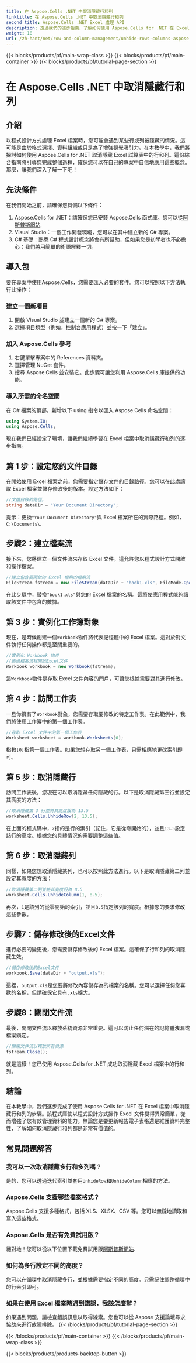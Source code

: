 ```yaml
---
title: 在 Aspose.Cells .NET 中取消隱藏行和列
linktitle: 在 Aspose.Cells .NET 中取消隱藏行和列
second_title: Aspose.Cells .NET Excel 處理 API
description: 透過我們的逐步指南，了解如何使用 Aspose.Cells for .NET 在 Excel 中取消隱藏行和列。非常適合數據操作。
weight: 18
url: /zh-hant/net/row-and-column-management/unhide-rows-columns-aspose-cells/
---
```


{{< blocks/products/pf/main-wrap-class >}}
{{< blocks/products/pf/main-container >}}
{{< blocks/products/pf/tutorial-page-section >}}

# 在 Aspose.Cells .NET 中取消隱藏行和列

## 介紹
以程式設計方式處理 Excel 檔案時，您可能會遇到某些行或列被隱藏的情況。這可能是由於格式選擇、資料組織或只是為了增強視覺吸引力。在本教學中，我們將探討如何使用 Aspose.Cells for .NET 取消隱藏 Excel 試算表中的行和列。這份綜合指南將引導您完成整個過程，確保您可以在自己的專案中自信地應用這些概念。那麼，讓我們深入了解一下吧！
## 先決條件
在我們開始之前，請確保您具備以下條件：
1.  Aspose.Cells for .NET：請確保您已安裝 Aspose.Cells 函式庫。您可以從[阿斯普斯網站](https://releases.aspose.com/cells/net/).
2. Visual Studio：一個工作開發環境，您可以在其中建立新的 C# 專案。
3. C# 基礎：熟悉 C# 程式設計概念將會有所幫助，但如果您是初學者也不必擔心；我們將用簡單的術語解釋一切。
## 導入包
要在專案中使用Aspose.Cells，您需要匯入必要的套件。您可以按照以下方法執行此操作：
### 建立一個新項目
1. 開啟 Visual Studio 並建立一個新的 C# 專案。
2. 選擇項目類型（例如，控制台應用程式）並按一下「建立」。
### 加入 Aspose.Cells 參考
1. 右鍵單擊專案中的 References 資料夾。
2. 選擇管理 NuGet 套件。
3. 搜尋 Aspose.Cells 並安裝它。此步驟可讓您利用 Aspose.Cells 庫提供的功能。
### 導入所需的命名空間
在 C# 檔案的頂部，新增以下 using 指令以匯入 Aspose.Cells 命名空間：
```csharp
using System.IO;
using Aspose.Cells;
```
現在我們已經設定了環境，讓我們繼續學習在 Excel 檔案中取消隱藏行和列的逐步指南。
## 第 1 步：設定您的文件目錄
在開始使用 Excel 檔案之前，您需要指定儲存文件的目錄路徑。您可以在此處讀取 Excel 檔案並儲存修改後的版本。設定方法如下：
```csharp
//文檔目錄的路徑。
string dataDir = "Your Document Directory";
```
提示：更換`"Your Document Directory"`與 Excel 檔案所在的實際路徑。例如，`C:\Documents\`.
## 步驟2：建立檔案流
接下來，您將建立一個文件流來存取 Excel 文件。這允許您以程式設計方式開啟和操作檔案。
```csharp
//建立包含要開啟的 Excel 檔案的檔案流
FileStream fstream = new FileStream(dataDir + "book1.xls", FileMode.Open);
```
在此步驟中，替換`"book1.xls"`與您的 Excel 檔案的名稱。這將使應用程式能夠讀取該文件中包含的數據。
## 第 3 步：實例化工作簿對象
現在，是時候創建一個`Workbook`物件將代表記憶體中的 Excel 檔案。這對於對文件執行任何操作都是至關重要的。
```csharp
//實例化 Workbook 物件
//透過檔案流程開啟Excel文件
Workbook workbook = new Workbook(fstream);
```
這`Workbook`物件是存取 Excel 文件內容的門戶，可讓您根據需要對其進行修改。
## 第 4 步：訪問工作表
一旦你擁有了`Workbook`對象，您需要存取要修改的特定工作表。在此範例中，我們將使用工作簿中的第一個工作表。
```csharp
//存取 Excel 文件中的第一個工作表
Worksheet worksheet = workbook.Worksheets[0];
```
指數`[0]`指第一個工作表。如果您想存取另一個工作表，只需相應地更改索引即可。
## 第 5 步：取消隱藏行
訪問工作表後，您現在可以取消隱藏任何隱藏的行。以下是取消隱藏第三行並設定其高度的方法：
```csharp
//取消隱藏第 3 行並將其高度設為 13.5
worksheet.Cells.UnhideRow(2, 13.5);
```
在上面的程式碼中，`2`指的是行的索引（記住，它是從零開始的），並且`13.5`設定該行的高度。根據您的具體情況的需要調整這些值。
## 第 6 步：取消隱藏列
同樣，如果您想取消隱藏某列，也可以按照此方法進行。以下是取消隱藏第二列並設定其寬度的方法：
```csharp
//取消隱藏第二列並將其寬度設為 8.5
worksheet.Cells.UnhideColumn(1, 8.5);
```
再次，`1`是該列的從零開始的索引，並且`8.5`指定該列的寬度。根據您的要求修改這些參數。
## 步驟7：儲存修改後的Excel文件
進行必要的變更後，您需要儲存修改後的 Excel 檔案。這確保了行和列的取消隱藏生效。
```csharp
//儲存修改後的Excel文件
workbook.Save(dataDir + "output.xls");
```
這裡，`output.xls`是您要將修改內容儲存為的檔案的名稱。您可以選擇任何您喜歡的名稱，但請確保它具有`.xls`擴大。
## 步驟8：關閉文件流
最後，關閉文件流以釋放系統資源非常重要。這可以防止任何潛在的記憶體洩漏或檔案鎖定。
```csharp
//關閉文件流以釋放所有資源
fstream.Close();
```
就是這樣！您已使用 Aspose.Cells for .NET 成功取消隱藏 Excel 檔案中的行和列。
## 結論
在本教學中，我們逐步完成了使用 Aspose.Cells for .NET 在 Excel 檔案中取消隱藏行和列的步驟。該程式庫使以程式設計方式操作 Excel 文件變得異常簡單，從而增強了您有效管理資料的能力。無論您是要更新報告電子表格還是維護資料完整性，了解如何取消隱藏行和列都是非常有價值的。
## 常見問題解答
### 我可以一次取消隱藏多行和多列嗎？  
是的，您可以透過迭代索引並套用`UnhideRow`和`UnhideColumn`相應的方法。
### Aspose.Cells 支援哪些檔案格式？  
Aspose.Cells 支援多種格式，包括 XLS、XLSX、CSV 等。您可以無縫地讀取和寫入這些格式。
### Aspose.Cells 是否有免費試用版？  
絕對地！您可以從以下位置下載免費試用版[阿斯普斯網站](https://releases.aspose.com/).
### 如何為多行設定不同的高度？  
您可以在循環中取消隱藏多行，並根據需要指定不同的高度。只需記住調整循環中的行索引即可。
### 如果在使用 Excel 檔案時遇到錯誤，我該怎麼辦？  
如果遇到問題，請檢查錯誤訊息以取得線索。您也可以從 Aspose 支援論壇尋求協助來進行故障排除。
{{< /blocks/products/pf/tutorial-page-section >}}

{{< /blocks/products/pf/main-container >}}
{{< /blocks/products/pf/main-wrap-class >}}

{{< blocks/products/products-backtop-button >}}
